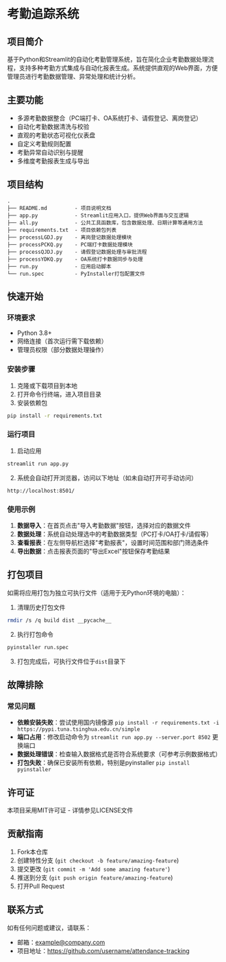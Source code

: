 # 考勤追踪系统

## 项目简介
基于Python和Streamlit的自动化考勤管理系统，旨在简化企业考勤数据处理流程，支持多种考勤方式集成与自动化报表生成。系统提供直观的Web界面，方便管理员进行考勤数据管理、异常处理和统计分析。

## 主要功能
- 多源考勤数据整合（PC端打卡、OA系统打卡、请假登记、离岗登记）
- 自动化考勤数据清洗与校验
- 直观的考勤状态可视化仪表盘
- 自定义考勤规则配置
- 考勤异常自动识别与提醒
- 多维度考勤报表生成与导出


## 项目结构
```
.
├── README.md         - 项目说明文档
├── app.py            - Streamlit应用入口，提供Web界面与交互逻辑
├── all.py            - 公共工具函数库，包含数据处理、日期计算等通用方法
├── requirements.txt  - 项目依赖包列表
├── processLGDJ.py    - 离岗登记数据处理模块
├── processPCKQ.py    - PC端打卡数据处理模块
├── processQJDJ.py    - 请假登记数据处理与审批流程
├── processYDKQ.py    - OA系统打卡数据同步与处理
├── run.py            - 应用启动脚本
└── run.spec          - PyInstaller打包配置文件
```
## 快速开始
### 环境要求
- Python 3.8+ 
- 网络连接（首次运行需下载依赖）
- 管理员权限（部分数据处理操作）

### 安装步骤
1. 克隆或下载项目到本地
2. 打开命令行终端，进入项目目录
3. 安装依赖包
```bash
pip install -r requirements.txt
```

### 运行项目
1. 启动应用
```bash
streamlit run app.py
```
2. 系统会自动打开浏览器，访问以下地址（如未自动打开可手动访问）
```
http://localhost:8501/
```

### 使用示例
1. **数据导入**：在首页点击"导入考勤数据"按钮，选择对应的数据文件
2. **数据处理**：系统自动处理选中的考勤数据类型（PC打卡/OA打卡/请假等）
3. **查看报表**：在左侧导航栏选择"考勤报表"，设置时间范围和部门筛选条件
4. **导出数据**：点击报表页面的"导出Excel"按钮保存考勤结果


## 打包项目
如需将应用打包为独立可执行文件（适用于无Python环境的电脑）：

1. 清理历史打包文件
```bash
rmdir /s /q build dist __pycache__
```
2. 执行打包命令
```bash
pyinstaller run.spec
```
3. 打包完成后，可执行文件位于`dist`目录下

## 故障排除
### 常见问题
- **依赖安装失败**：尝试使用国内镜像源 `pip install -r requirements.txt -i https://pypi.tuna.tsinghua.edu.cn/simple`
- **端口占用**：修改启动命令为 `streamlit run app.py --server.port 8502` 更换端口
- **数据处理错误**：检查输入数据格式是否符合系统要求（可参考示例数据格式）
- **打包失败**：确保已安装所有依赖，特别是pyinstaller `pip install pyinstaller`

## 许可证
本项目采用MIT许可证 - 详情参见LICENSE文件

## 贡献指南
1. Fork本仓库
2. 创建特性分支 (`git checkout -b feature/amazing-feature`)
3. 提交更改 (`git commit -m 'Add some amazing feature'`)
4. 推送到分支 (`git push origin feature/amazing-feature`)
5. 打开Pull Request

## 联系方式
如有任何问题或建议，请联系：
- 邮箱：example@company.com
- 项目地址：https://github.com/username/attendance-tracking